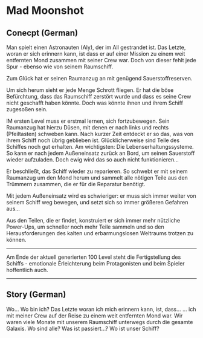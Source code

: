 # Mad Moonshot 

## Conecpt (German)

Man spielt einen Astronauten (Aly), der im All gestrandet ist. 
Das Letzte, woran er sich erinnern kann, ist dass er auf einer Mission zu einem weit entfernten Mond zusammen mit seiner Crew war. 
Doch von dieser fehlt jede Spur - ebenso wie von seinem Raumschiff. 

Zum Glück hat er seinen Raumanzug an mit genügend Sauerstoffreserven. 

Um sich herum sieht er jede Menge Schrott fliegen. Er hat die böse Befürchtung, dass das Raumschiff zerstört wurde und dass es seine Crew nicht geschafft haben könnte. Doch was könnte ihnen und ihrem Schiff zugesoßen sein. 

IM ersten Level muss er erstmal lernen, sich fortzubewegen. Sein Raumanzug hat hierzu Düsen, mit denen er nach links und rechts (Pfeiltasten) schweben kann. Nach kurzer Zeit entdeckt er so das, was von ihrem Schiff noch übrig geblieben ist. 
Glücklicherweise sind Teile des Schiffes noch gut erhalten. Am wichtigsten: Die Lebenserhaltungssysteme. So kann er nach jedem Außeneinsatz zurück an Bord, um seinen Sauerstoff wieder aufzuladen. Doch ewig wird das so auch nicht funktionieren...

Er beschließt, das Schiff wieder zu reparieren. So schwebt er mit seinem Raumanzug um den Mond herum und sammelt alle nötigen Teile aus den Trümmern zusammen, die er für die Reparatur benötigt. 

Mit jedem Außeneinsatz wird es schwieriger: er muss sich immer weiter von seinem Schiff weg bewegen, und setzt sich so immer größeren Gefahren aus... 

Aus den Teilen, die er findet, konstruiert er sich immer mehr nützliche Power-Ups, um schneller noch mehr Teile sammeln und so den Herausforderungen des kalten und erbarmungslosen Weltraums trotzen zu können. 

---

Am Ende der aktuell generierten 100 Level steht die Fertigstellung des Schiffs - emotionale Erleichterung beim Protagonisten und beim Spieler hoffentlich auch. 


----

## Story (German) 

Wo... Wo bin ich? 
Das Letzte woran ich mich erinnern kann, ist, dass...
... ich mit meiner Crew auf der Reise zu einem weit entfernten Mond war.
Wir waren viele Monate mit unserem Raumschiff unterwegs durch die gesamte Galaxis.
Wo sind alle? 
Was ist passiert...? 
Wo ist unser Schiff? 
